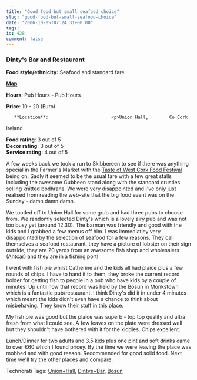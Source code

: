 ```yaml
---
title: "Good food but small seafood choice"
slug: "good-food-but-small-seafood-choice"
date: "2006-10-05T07:24:31+00:00"
tags:
id: 428
comment: false
---
```


  <div class='hreview'>         

### Dinty's Bar and Restaurant

**Food style/ethnicity:** Seafood and standard fare

**[Map](http://local.live.com/?v=2&sp=Point.sksqtpg74bh4_Dinty%2527s%2520Pub%2520Union%2520Hall___)**

**Hours**: Pub Hours - Pub Hours

**Price**: 10 - 20        (Euro)

       **Location**:                        <p>Union Hall,        Co Cork       

Ireland
      </p>        <div>**Food rating**: <span class="rating">3</span> out of 5<div class="sb-fullstar"> </div><div class="sb-fullstar"> </div><div class="sb-fullstar"> </div><div class="sb-emptystar"> </div><div class="sb-emptystar"> </div><div style="clear: left"></div></div>    <div>**Decor rating**: <span class="rating">3</span> out of 5<div class="sb-fullstar"> </div><div class="sb-fullstar"> </div><div class="sb-fullstar"> </div><div class="sb-emptystar"> </div><div class="sb-emptystar"> </div><div style="clear: left"></div></div>   <div>**Service rating**: <span class="rating">4</span> out of 5<div class="sb-fullstar"> </div><div class="sb-fullstar"> </div><div class="sb-fullstar"> </div><div class="sb-fullstar"> </div><div class="sb-emptystar"> </div><div style="clear: left"></div></div>    <div class='description'>

A few weeks back we took a run to Skibbereen to see if there was anything special in the Farmer's Market with the [Taste of West Cork Food Festival](http://www.skibbereen.ie/taste-of-west-cork.htm) being on. Sadly it seemed to be the usual fare with a few great stalls including the awesome Gubbeen stand along with the standard crusties selling knitted bodhrans. We were very disappointed and I've only just realised from reading the web-site that the big food event was on the Sunday - damn damn damn.

We tootled off to Union Hall for some grub and had three pubs to choose from. We randomly selected Dinty's which is a lovely airy pub and was not too busy yet (around 12.30). The barman was friendly and good with the kids and I grabbed a few menus off him. I was immediatley very disappointed by the selection of seafood for a few reasons. They call themselves a seafood restaurant, they have a picture of lobster on their sign outside, they are 20 yards from an awesome fish shop and wholesalers (Antcar) and they are in a fishing port! 

I went with fish pie whilst Catherine and the kids all had plaice plus a few rounds of chips. I have to hand it to them, they broke the current record holder for getting fish to people in a pub who have kids by a couple of minutes. Up until now that record was held by the Bosun in Monkstown which is a fantastic pub/restaurant. I think Dinty's did it in under 4 minutes which meant the kids didn't even have a chance to think about misbehaving. They know their stuff in this place.

My fish pie was good but the plaice was superb - top top quality and ultra fresh from what I could see. A few leaves on the plate were dressed well but they shouldn't have bothered with it for the kiddies. Chips excellent.

Lunch/Dinner for two adults and 3.5 kids plus one pint and soft drinks came to over €60 which I found pricey. By the time we were leaving the place was mobbed and with good reason. Recommended for good solid food. Next time we'll try the other places and compare.

<span class="technoratitag">Technorati Tags: [Union+Hall](http://www.technorati.com/tags/Union+Hall), [Dintys+Bar](http://www.technorati.com/tags/Dintys+Bar), [Bosun](http://www.technorati.com/tags/Bosun)</span>
</div>      </div>
<script type="application/x-subnode; charset=utf-8">
       <!-- the following is structured blog data for machine readers. -->
       <subnode xmlns:data-view="http://www.w3.org/2003/g/data-view#" data-view:transformation="http://structuredblogging.org/subnode-to-rdf-interpreter.xsl" xmlns="http://www.structuredblogging.org/xmlns#subnode">
            <xml-structured-blog-entry xmlns="http://www.structuredblogging.org/xmlns">
              <generator id="wpsb-1" type="x-wpsb-post" version="1"/><review type="review/restaurant"><subject name="Dinty's Bar and Restaurant" ethnicity="Seafood and standard fare" map="http://local.live.com/?v=2andsp=Point.sksqtpg74bh4_Dinty%2527s%2520Pub%2520Union%2520Hall___"><price min="10" max="20" currency="Euro"/><location city="Union Hall" state="Co Cork" country="Ireland"/><hours opening="Pub Hours" closing="Pub Hours"/></subject><foodrating max="5" min="0">3</foodrating><decorrating max="5" min="0">3</decorrating><servicerating max="5" min="0">4</servicerating><description>A few weeks back we took a run to Skibbereen to see if there was anything special in the Farmer's Market with the &lt;a href= http://www.skibbereen.ie/taste-of-west-cork.htm &gt;Taste of West Cork Food Festival&lt;/a&gt; being on. Sadly it seemed to be the usual fare with a few great stalls including the awesome Gubbeen stand along with the standard crusties selling knitted bodhrans. We were very disappointed and I've only just realised from reading the web-site that the big food event was on the Sunday - damn damn damn.

We tootled off to Union Hall for some grub and had three pubs to choose from. We randomly selected Dinty's which is a lovely airy pub and was not too busy yet (around 12.30). The barman was friendly and good with the kids and I grabbed a few menus off him. I was immediatley very disappointed by the selection of seafood for a few reasons. They call themselves a seafood restaurant, they have a picture of lobster on their sign outside, they are 20 yards from an awesome fish shop and wholesalers (Antcar) and they are in a fishing port! 

I went with fish pie whilst Catherine and the kids all had plaice plus a few rounds of chips. I have to hand it to them, they broke the current record holder for getting fish to people in a pub who have kids by a couple of minutes. Up until now that record was held by the Bosun in Monkstown which is a fantastic pub/restaurant. I think Dinty's did it in under 4 minutes which meant the kids didn't even have a chance to think about misbehaving. They know their stuff in this place.

My fish pie was good but the plaice was superb - top top quality and ultra fresh from what I could see. A few leaves on the plate were dressed well but they shouldn't have bothered with it for the kiddies. Chips excellent.

Lunch/Dinner for two adults and 3.5 kids plus one pint and soft drinks came to over €60 which I found pricey. By the time we were leaving the place was mobbed and with good reason. Recommended for good solid food. Next time we'll try the other places and compare.

&lt;span class= technoratitag &gt;Technorati Tags: &lt;a href= http://www.technorati.com/tags/Union+Hall  rel= tag &gt;Union+Hall&lt;/a&gt;, &lt;a href= http://www.technorati.com/tags/Dintys+Bar  rel= tag &gt;Dintys+Bar&lt;/a&gt;, &lt;a href= http://www.technorati.com/tags/Bosun  rel= tag &gt;Bosun&lt;/a&gt;&lt;/span&gt;</description></review>
            </xml-structured-blog-entry>
       </subnode>
       </script>
